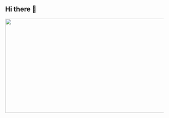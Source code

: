 ## Hi there 👋
<a href="https://www.solve-nyang.com"><img src="https://api.solve-nyang.com/compose/gimal_gosa" width="600" height="300"/></a>
<!--
**gimalgosa0514/gimalgosa0514** is a ✨ _special_ ✨ repository because its `README.md` (this file) appears on your GitHub profile.

Here are some ideas to get you started:

- 🔭 I’m currently working on ...
- 🌱 I’m currently learning ...
- 👯 I’m looking to collaborate on ...
- 🤔 I’m looking for help with ...
- 💬 Ask me about ...
- 📫 How to reach me: ...
- 😄 Pronouns: ...
- ⚡ Fun fact: ...
-->
